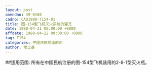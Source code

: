 ```yaml
---
layout: post
amendno: 39-0160
cadno: CAD1988-T154-01
title: 图-154型飞机灭火系统的灌充
date: 1988-04-21 00:00:00 +0800
effdate: 1988-04-22 00:00:00 +0800
tag: T154
categories: 中国民航局适航司
author: 常士基
---
```


##适用范围:
所有在中国民航注册的图-154型飞机装用的2-8-1型灭火瓶。

